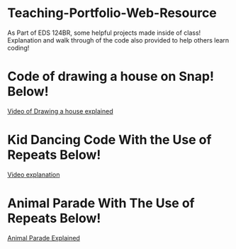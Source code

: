 # Teaching-Portfolio-Web-Resource

As Part of EDS 124BR, some helpful projects made inside of class! Explanation and walk through of the code also provided to help others learn coding!

# Code of drawing a house on Snap! Below!
  [Video of Drawing a house explained](https://www.youtube.com/watch?v=_aAkfPFLLos)

# Kid Dancing Code With the Use of Repeats Below!
[Video explanation](https://youtu.be/zv0HQvltPH8)

# Animal Parade With The Use of Repeats Below!
[Animal Parade Explained](https://youtu.be/31XCvEdDD64)
